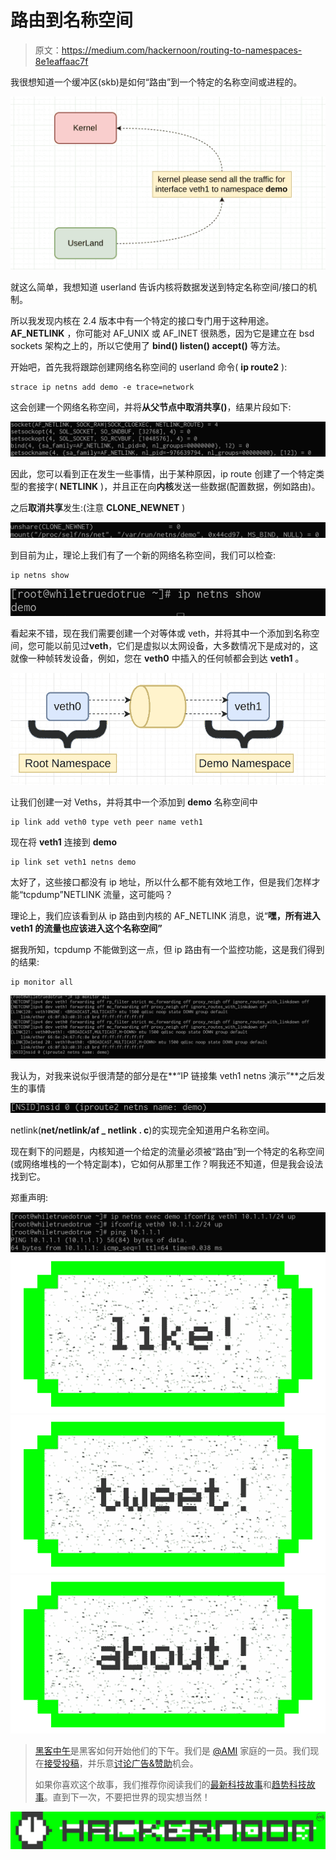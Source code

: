 # 路由到名称空间

> 原文：<https://medium.com/hackernoon/routing-to-namespaces-8e1eaffaac7f>

我很想知道一个缓冲区(skb)是如何“路由”到一个特定的名称空间或进程的。

![](img/e08e61cd6af88881df7816e52a550c85.png)

就这么简单，我想知道 userland 告诉内核将数据发送到特定名称空间/接口的机制。

所以我发现内核在 2.4 版本中有一个特定的接口专门用于这种用途。 **AF_NETLINK** ，你可能对 AF_UNIX 或 AF_INET 很熟悉，因为它是建立在 bsd sockets 架构之上的，所以它使用了 **bind() listen() accept()** 等方法。

开始吧，首先我将跟踪创建网络名称空间的 userland 命令( **ip route2** ):

```
strace ip netns add demo -e trace=network
```

这会创建一个网络名称空间，并将**从父节点中取消共享()**，结果片段如下:

![](img/c00641dcef1875ec0c78ffb57cfbe7e2.png)

因此，您可以看到正在发生一些事情，出于某种原因，ip route 创建了一个特定类型的套接字( **NETLINK** )，并且正在向**内核**发送一些数据(配置数据，例如路由)。

之后**取消共享**发生:(注意 **CLONE_NEWNET** )

![](img/1870fd4ac51da8b8269de403fa12bd85.png)

到目前为止，理论上我们有了一个新的网络名称空间，我们可以检查:

```
ip netns show
```

![](img/7777df7c5ae7cd79f6527db3e9a05f9f.png)

看起来不错，现在我们需要创建一个对等体或 veth，并将其中一个添加到名称空间，您可能以前见过**veth**，它们是虚拟以太网设备，大多数情况下是成对的，这就像一种帧转发设备，例如，您在 **veth0** 中插入的任何帧都会到达 **veth1** 。

![](img/a7565932b4dba4529b402728f56022ae.png)

让我们创建一对 Veths，并将其中一个添加到 **demo** 名称空间中

```
ip link add veth0 type veth peer name veth1
```

现在将 **veth1** 连接到 **demo**

```
ip link set veth1 netns demo
```

太好了，这些接口都没有 ip 地址，所以什么都不能有效地工作，但是我们怎样才能“tcpdump”NETLINK 流量，这可能吗？

理论上，我们应该看到从 ip 路由到内核的 AF_NETLINK 消息，说“**嘿，所有进入 veth1 的流量也应该进入这个名称空间”**

据我所知，tcpdump 不能做到这一点，但 ip 路由有一个监控功能，这是我们得到的结果:

```
ip monitor all
```

![](img/4bdbf6d5f3bcfe160f5c35bc58cabd84.png)

我认为，对我来说似乎很清楚的部分是在**“IP 链接集 veth1 netns 演示”**之后发生的事情

![](img/961115f3fa4b041c8a72eafc92921b1f.png)

netlink(**net/netlink/af _ netlink . c**)的实现完全知道用户名称空间。

现在剩下的问题是，内核知道一个给定的流量必须被“路由”到一个特定的名称空间(或网络堆栈的一个特定副本)，它如何从那里工作？啊我还不知道，但是我会设法找到它。

郑重声明:

![](img/aaf5b2b297b91702854d1cf47e322e5e.png)[![](img/50ef4044ecd4e250b5d50f368b775d38.png)](http://bit.ly/HackernoonFB)[![](img/979d9a46439d5aebbdcdca574e21dc81.png)](https://goo.gl/k7XYbx)[![](img/2930ba6bd2c12218fdbbf7e02c8746ff.png)](https://goo.gl/4ofytp)

> [黑客中午](http://bit.ly/Hackernoon)是黑客如何开始他们的下午。我们是 [@AMI](http://bit.ly/atAMIatAMI) 家庭的一员。我们现在[接受投稿](http://bit.ly/hackernoonsubmission)，并乐意[讨论广告&赞助](mailto:partners@amipublications.com)机会。
> 
> 如果你喜欢这个故事，我们推荐你阅读我们的[最新科技故事](http://bit.ly/hackernoonlatestt)和[趋势科技故事](https://hackernoon.com/trending)。直到下一次，不要把世界的现实想当然！

![](img/be0ca55ba73a573dce11effb2ee80d56.png)